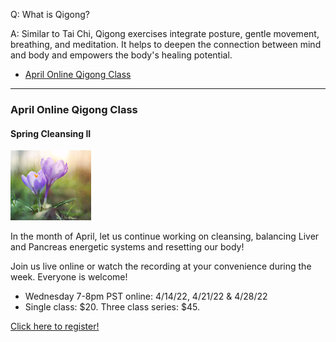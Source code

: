 Q: What is Qigong?

A: Similar to Tai Chi, Qigong exercises integrate posture, gentle movement, breathing, and meditation. It helps to deepen the connection between mind and body and empowers the body's healing potential.

* [April Online Qigong Class](#april)

---

### <a name="april"></a>April Online Qigong Class

#### Spring Cleansing II

![image](https://raw.githubusercontent.com/memcap/toh/main/assets/purple-flower.png)

In the month of April, let us continue working on cleansing, balancing Liver and Pancreas energetic systems and resetting our body!  

Join us live online or watch the recording at your convenience during the week.  Everyone is welcome!

*    Wednesday 7-8pm PST online: 4/14/22, 4/21/22 & 4/28/22
*    Single class: $20. Three class series: $45.

[Click here to register!](https://docs.google.com/forms/d/e/1FAIpQLSe64Xg18_UEYMr2IKEgqcs2RObqOJftsGil7YLg1Izo6WFDhA/viewform)

